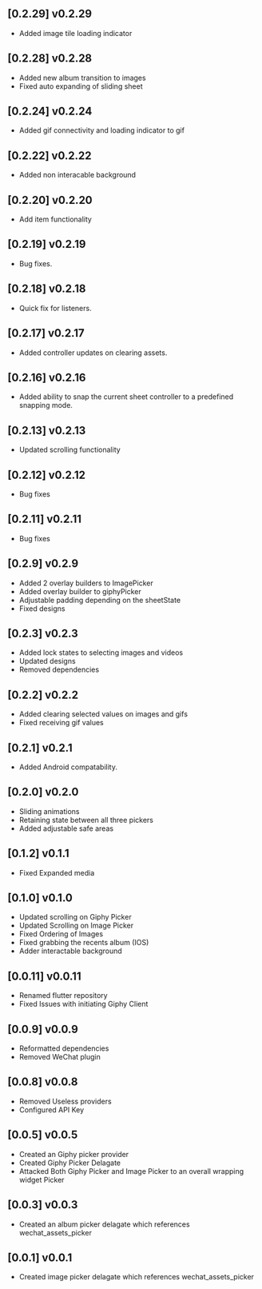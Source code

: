 ## [0.2.29] v0.2.29

* Added image tile loading indicator

## [0.2.28] v0.2.28

* Added new album transition to images
* Fixed auto expanding of sliding sheet

## [0.2.24] v0.2.24

* Added gif connectivity and loading indicator to gif

## [0.2.22] v0.2.22

* Added non interacable background

## [0.2.20] v0.2.20

* Add item functionality

## [0.2.19] v0.2.19

* Bug fixes.

## [0.2.18] v0.2.18

* Quick fix for listeners.

## [0.2.17] v0.2.17

* Added controller updates on clearing assets.

## [0.2.16] v0.2.16

* Added ability to snap the current sheet controller to a predefined snapping mode.

## [0.2.13] v0.2.13

* Updated scrolling functionality

## [0.2.12] v0.2.12

* Bug fixes

## [0.2.11] v0.2.11

* Bug fixes

## [0.2.9] v0.2.9

* Added 2 overlay builders to ImagePicker
* Added overlay builder to giphyPicker
* Adjustable padding depending on the sheetState
* Fixed designs

## [0.2.3] v0.2.3

* Added lock states to selecting images and videos
* Updated designs
* Removed dependencies

## [0.2.2] v0.2.2

* Added clearing selected values on images and gifs
* Fixed receiving gif values

## [0.2.1] v0.2.1

* Added Android compatability.

## [0.2.0] v0.2.0

* Sliding animations
* Retaining state between all three pickers
* Added adjustable safe areas

## [0.1.2] v0.1.1

* Fixed Expanded media

## [0.1.0] v0.1.0

* Updated scrolling on Giphy Picker
* Updated Scrolling on Image Picker
* Fixed Ordering of Images
* Fixed grabbing the recents album (IOS)
* Adder interactable background

## [0.0.11] v0.0.11

* Renamed flutter repository
* Fixed Issues with initiating Giphy Client

## [0.0.9] v0.0.9

* Reformatted dependencies
* Removed WeChat plugin

## [0.0.8] v0.0.8

* Removed Useless providers
* Configured API Key

## [0.0.5] v0.0.5

* Created an Giphy picker provider
* Created Giphy Picker Delagate
* Attacked Both Giphy Picker and Image Picker to an overall wrapping widget Picker

## [0.0.3] v0.0.3

* Created an album picker delagate which references wechat_assets_picker

## [0.0.1] v0.0.1

* Created image picker delagate which references wechat_assets_picker